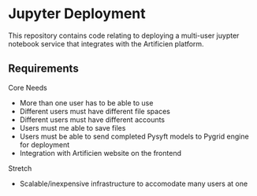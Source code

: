 # Jupyter Deployment

This repository contains code relating to deploying a multi-user juypter notebook service that integrates with the Artificien platform.

## Requirements

Core Needs
- More than one user has to be able to use
- Different users must have different file spaces
- Different users must have different accounts
- Users must me able to save files
- Users must be able to send completed Pysyft models to Pygrid engine for deployment
- Integration with Artificien website on the frontend

Stretch
- Scalable/inexpensive infrastructure to accomodate many users at one
